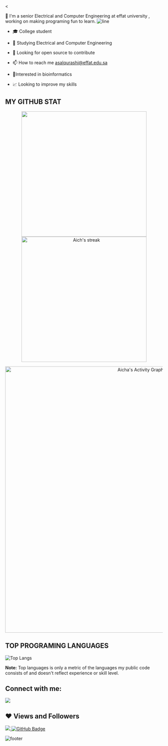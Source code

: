 


<

:raising_hand: I'm a senior Electrical and Computer Engineering at effat university , working on making programing fun to learn.
![line](https://capsule-render.vercel.app/api?type=rect&color=gradient&height=1)
- 🎓 College student

- 🌱 Studying Electrical and Computer Engineering
 
- 🤔 Looking for open source to contribute

- 📫 How to reach me asalqurashi@effat.edu.sa

- 🧪Interested in bioinformatics

- 📈 Looking to improve my skills


## MY GITHUB STAT
<p align="center">
<img src="https://github-readme-stats.vercel.app/api?username=AichaSidiya&&show_icons=true&count_private=true&theme=dracula" width=400/> <img alt="Aich's streak" src="https://github-readme-streak-stats.herokuapp.com/?user=AichaSidiya&theme=dracula" width=400/>

</p>

<p align="center">
<a href="https://github.com/AichaSidiya/github-readme-activity-graph"><img alt="Aicha's Activity Graph" src="https://activity-graph.herokuapp.com/graph?username=AichaSidiya&theme=dracula" width=850/></a>
</p>


## TOP PROGRAMING LANGUAGES

![Top Langs](https://github-readme-stats.vercel.app/api/top-langs/?username=AichaSidiya&theme=dracula)

<b>Note:</b> Top languages is only a metric of the languages my public code consists of and doesn't reflect experience or skill level.


## Connect with me:

<a href = "https://www.linkedin.com/in/aicha-sidiya-122009221/"><img src="https://img.icons8.com/fluent/48/000000/linkedin.png"/></a>


## ❤ Views and Followers
<a href="https://github.com/Meghna-DAS/github-profile-views-counter">
    <img src="https://komarev.com/ghpvc/?username=AichaSidiya">
</a>
<a href="https://github.com/AichaSidiya?tab=followers"><img src="https://img.shields.io/github/followers/AichaSidiya?label=Followers&style=social" alt="GitHub Badge"></a>

![footer](https://capsule-render.vercel.app/api?type=wave&color=gradient&height=150&section=footer)

